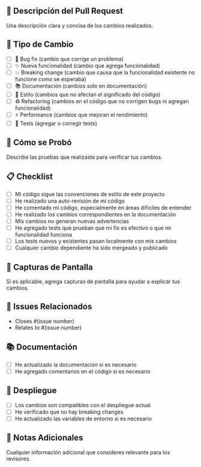 ## 🎯 **Descripción del Pull Request**
Una descripción clara y concisa de los cambios realizados.

## 🔄 **Tipo de Cambio**
- [ ] 🐛 Bug fix (cambio que corrige un problema)
- [ ] ✨ Nueva funcionalidad (cambio que agrega funcionalidad)
- [ ] 💥 Breaking change (cambio que causa que la funcionalidad existente no funcione como se esperaba)
- [ ] 📚 Documentación (cambios solo en documentación)
- [ ] 🎨 Estilo (cambios que no afectan el significado del código)
- [ ] ♻️ Refactoring (cambios en el código que no corrigen bugs ni agregan funcionalidad)
- [ ] ⚡ Performance (cambios que mejoran el rendimiento)
- [ ] 🧪 Tests (agregar o corregir tests)

## 🧪 **Cómo se Probó**
Describe las pruebas que realizaste para verificar tus cambios.

## 📋 **Checklist**
- [ ] Mi código sigue las convenciones de estilo de este proyecto
- [ ] He realizado una auto-revisión de mi código
- [ ] He comentado mi código, especialmente en áreas difíciles de entender
- [ ] He realizado los cambios correspondientes en la documentación
- [ ] Mis cambios no generan nuevas advertencias
- [ ] He agregado tests que prueban que mi fix es efectivo o que mi funcionalidad funciona
- [ ] Los tests nuevos y existentes pasan localmente con mis cambios
- [ ] Cualquier cambio dependiente ha sido mergeado y publicado

## 📸 **Capturas de Pantalla**
Si es aplicable, agrega capturas de pantalla para ayudar a explicar tus cambios.

## 🔗 **Issues Relacionados**
- Closes #(issue number)
- Relates to #(issue number)

## 📚 **Documentación**
- [ ] He actualizado la documentación si es necesario
- [ ] He agregado comentarios en el código si es necesario

## 🚀 **Despliegue**
- [ ] Los cambios son compatibles con el despliegue actual
- [ ] He verificado que no hay breaking changes
- [ ] He actualizado las variables de entorno si es necesario

## 📝 **Notas Adicionales**
Cualquier información adicional que consideres relevante para los revisores.

